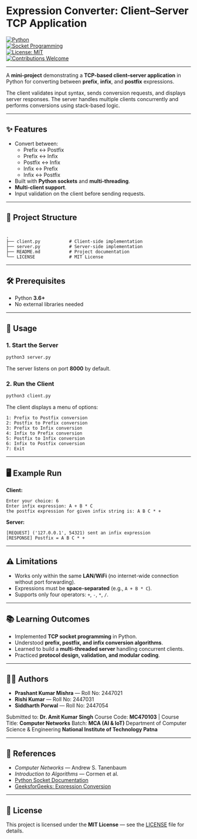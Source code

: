 # Expression Converter: Client–Server TCP Application

[![Python](https://img.shields.io/badge/Python-3.6%2B-blue.svg)](https://www.python.org/)  
[![Socket Programming](https://img.shields.io/badge/Socket-TCP-green.svg)](#)  
[![License: MIT](https://img.shields.io/badge/License-MIT-yellow.svg)](LICENSE)  
[![Contributions Welcome](https://img.shields.io/badge/Contributions-Welcome-brightgreen.svg)](../../issues)

---

A **mini-project** demonstrating a **TCP-based client–server application** in Python for converting between **prefix**, **infix**, and **postfix** expressions.  

The client validates input syntax, sends conversion requests, and displays server responses. The server handles multiple clients concurrently and performs conversions using stack-based logic.

---

## ✨ Features

- Convert between:
  - Prefix ↔ Postfix  
  - Prefix ↔ Infix  
  - Postfix ↔ Infix  
  - Infix ↔ Prefix  
  - Infix ↔ Postfix
- Built with **Python sockets** and **multi-threading**.
- **Multi-client support**.
- Input validation on the client before sending requests.

---

## 📂 Project Structure

```

.
├── client.py           # Client-side implementation
├── server.py           # Server-side implementation
├── README.md           # Project documentation
└── LICENSE             # MIT License

````

---

## 🛠️ Prerequisites

- Python **3.6+**
- No external libraries needed

---

## 🚀 Usage

### 1. Start the Server

```bash
python3 server.py
````

The server listens on port **8000** by default.

### 2. Run the Client

```bash
python3 client.py
```

The client displays a menu of options:

```
1: Prefix to Postfix conversion
2: Postfix to Prefix conversion
3: Prefix to Infix conversion
4: Infix to Prefix conversion
5: Postfix to Infix conversion
6: Infix to Postfix conversion
7: Exit
```

---

## 🖥️ Example Run

**Client:**

```
Enter your choice: 6
Enter infix expression: A + B * C
the postfix expression for given infix string is: A B C * +
```

**Server:**

```
[REQUEST] ('127.0.0.1', 54321) sent an infix expression
[RESPONSE] Postfix = A B C * +
```

---

## ⚠️ Limitations

* Works only within the same **LAN/WiFi** (no internet-wide connection without port forwarding).
* Expressions must be **space-separated** (e.g., `A + B * C`).
* Supports only four operators: `+`, `-`, `*`, `/`.

---

## 📚 Learning Outcomes

* Implemented **TCP socket programming** in Python.
* Understood **prefix, postfix, and infix conversion algorithms**.
* Learned to build a **multi-threaded server** handling concurrent clients.
* Practiced **protocol design, validation, and modular coding**.

---

## 👨‍💻 Authors

* **Prashant Kumar Mishra** — Roll No: 2447021
* **Rishi Kumar** — Roll No: 2447031
* **Siddharth Porwal** — Roll No: 2447054

Submitted to: **Dr. Amit Kumar Singh**
Course Code: **MC470103** | Course Title: **Computer Networks**
Batch: **MCA (AI & IoT)**
Department of Computer Science & Engineering
**National Institute of Technology Patna**

---

## 📖 References

* *Computer Networks* — Andrew S. Tanenbaum
* *Introduction to Algorithms* — Cormen et al.
* [Python Socket Documentation](https://docs.python.org/3/library/socket.html)
* [GeeksforGeeks: Expression Conversion](https://www.geeksforgeeks.org/)

---

## 📜 License

This project is licensed under the **MIT License** — see the [LICENSE](LICENSE) file for details.

```
